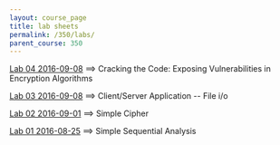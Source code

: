 ```yaml
---
layout: course_page
title: lab sheets
permalink: /350/labs/
parent_course: 350
---
```


[Lab 04 2016-09-08](/350/lab4/) ==> Cracking the Code: Exposing Vulnerabilities in Encryption Algorithms

[Lab 03 2016-09-08](/350/lab3/) ==> Client/Server Application -- File i/o

[Lab 02 2016-09-01](/350/lab2/) ==> Simple Cipher

[Lab 01 2016-08-25](/350/lab1/) ==> Simple Sequential Analysis

